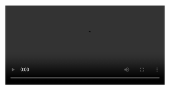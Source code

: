 <video controls style="width:100%;" src="https://cdn.perche.cc/fe.perche.cc/videos/%E5%8E%A8%E5%B8%88%E9%95%BF%E6%95%99%E4%BD%A0%EF%BC%9A%E2%80%9C%E7%82%9D%E7%82%92%E5%9C%9F%E8%B1%86%E4%B8%9D%E2%80%9D_%E2%80%9C%E9%85%B8%E8%BE%A3%E5%9C%9F%E8%B1%86%E4%B8%9D%E2%80%9D_%E7%9A%84%E5%AE%B6%E5%B8%B8%E5%81%9A%E6%B3%95%EF%BC%8C%E7%88%BD%E8%84%86%E5%8F%AF%E5%8F%A3%EF%BC%8C%E5%85%88%E6%94%B6%E8%97%8F%E8%B5%B7%E6%9D%A5.mp4"></video>